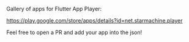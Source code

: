 Gallery of apps for Flutter App Player:

https://play.google.com/store/apps/details?id=net.starmachine.player

Feel free to open a PR and add your app into the json!
